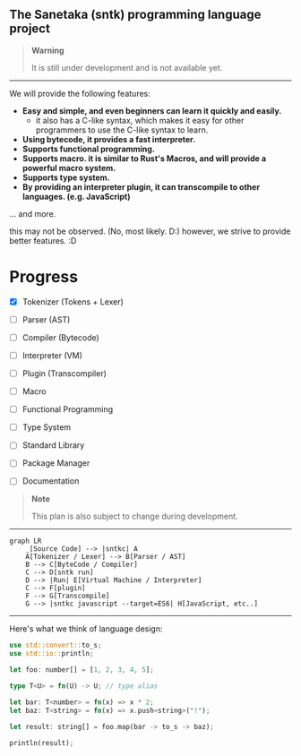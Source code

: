 ## The Sanetaka (sntk) programming language project

> **Warning**
>
> It is still under development and is not available yet.

---

We will provide the following features:

-   **Easy and simple, and even beginners can learn it quickly and easily.**
    -   it also has a C-like syntax, which makes it easy for other programmers to use the C-like syntax to learn.
-   **Using bytecode, it provides a fast interpreter.**
-   **Supports functional programming.**
-   **Supports macro. it is similar to Rust's Macros, and will provide a powerful macro system.**
-   **Supports type system.**
-   **By providing an interpreter plugin, it can transcompile to other languages. (e.g. JavaScript)**

... and more.

this may not be observed. (No, most likely. D:) however, we strive to provide better features. :D

# Progress

-   [x] Tokenizer (Tokens + Lexer)
-   [ ] Parser (AST)
-   [ ] Compiler (Bytecode)
-   [ ] Interpreter (VM)
-   [ ] Plugin (Transcompiler)

-   [ ] Macro
-   [ ] Functional Programming
-   [ ] Type System

-   [ ] Standard Library
-   [ ] Package Manager
-   [ ] Documentation

> **Note**
>
> This plan is also subject to change during development.

---

```mermaid
graph LR
    _[Source Code] --> |sntkc| A
    A[Tokenizer / Lexer] --> B[Parser / AST]
    B --> C[ByteCode / Compiler]
    C --> D[sntk run]
    D --> |Run| E[Virtual Machine / Interpreter]
    C --> F[plugin]
    F --> G[Transcompile]
    G --> |sntkc javascript --target=ES6| H[JavaScript, etc..]

```

---

Here's what we think of language design:

```rs
use std::convert::to_s;
use std::io::println;

let foo: number[] = [1, 2, 3, 4, 5];

type T<U> = fn(U) -> U; // type alias

let bar: T<number> = fn(x) => x * 2;
let baz: T<string> = fn(x) => x.push<string>("!");

let result: string[] = foo.map(bar -> to_s -> baz);

println(result);
```
